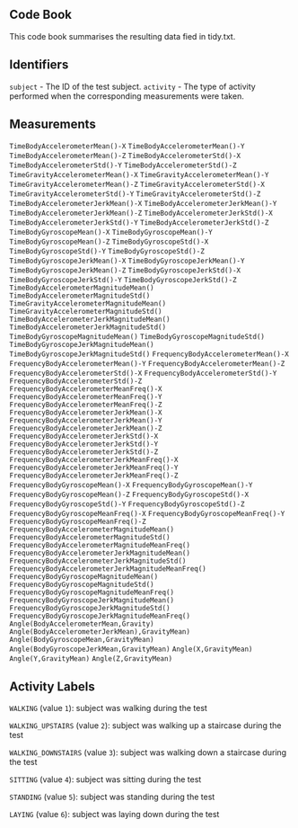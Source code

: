 ## Code Book

This code book summarises the resulting data fied in tidy.txt.

## Identifiers

`subject` - The ID of the test subject.
`activity` - The type of activity performed when the corresponding measurements were taken.

## Measurements
`TimeBodyAccelerometerMean()-X`
`TimeBodyAccelerometerMean()-Y`
`TimeBodyAccelerometerMean()-Z`
`TimeBodyAccelerometerStd()-X`
`TimeBodyAccelerometerStd()-Y`
`TimeBodyAccelerometerStd()-Z`
`TimeGravityAccelerometerMean()-X`
`TimeGravityAccelerometerMean()-Y`
`TimeGravityAccelerometerMean()-Z`
`TimeGravityAccelerometerStd()-X`
`TimeGravityAccelerometerStd()-Y`
`TimeGravityAccelerometerStd()-Z`
`TimeBodyAccelerometerJerkMean()-X`
`TimeBodyAccelerometerJerkMean()-Y`
`TimeBodyAccelerometerJerkMean()-Z`
`TimeBodyAccelerometerJerkStd()-X`
`TimeBodyAccelerometerJerkStd()-Y`
`TimeBodyAccelerometerJerkStd()-Z`
`TimeBodyGyroscopeMean()-X`
`TimeBodyGyroscopeMean()-Y`
`TimeBodyGyroscopeMean()-Z`
`TimeBodyGyroscopeStd()-X`
`TimeBodyGyroscopeStd()-Y`
`TimeBodyGyroscopeStd()-Z`
`TimeBodyGyroscopeJerkMean()-X`
`TimeBodyGyroscopeJerkMean()-Y`
`TimeBodyGyroscopeJerkMean()-Z`
`TimeBodyGyroscopeJerkStd()-X`
`TimeBodyGyroscopeJerkStd()-Y`
`TimeBodyGyroscopeJerkStd()-Z`
`TimeBodyAccelerometerMagnitudeMean()`
`TimeBodyAccelerometerMagnitudeStd()`
`TimeGravityAccelerometerMagnitudeMean()`
`TimeGravityAccelerometerMagnitudeStd()`
`TimeBodyAccelerometerJerkMagnitudeMean()`
`TimeBodyAccelerometerJerkMagnitudeStd()`
`TimeBodyGyroscopeMagnitudeMean()`
`TimeBodyGyroscopeMagnitudeStd()`
`TimeBodyGyroscopeJerkMagnitudeMean()`
`TimeBodyGyroscopeJerkMagnitudeStd()`
`FrequencyBodyAccelerometerMean()-X`
`FrequencyBodyAccelerometerMean()-Y`
`FrequencyBodyAccelerometerMean()-Z`
`FrequencyBodyAccelerometerStd()-X`
`FrequencyBodyAccelerometerStd()-Y`
`FrequencyBodyAccelerometerStd()-Z`
`FrequencyBodyAccelerometerMeanFreq()-X`
`FrequencyBodyAccelerometerMeanFreq()-Y`
`FrequencyBodyAccelerometerMeanFreq()-Z`
`FrequencyBodyAccelerometerJerkMean()-X`
`FrequencyBodyAccelerometerJerkMean()-Y`
`FrequencyBodyAccelerometerJerkMean()-Z`
`FrequencyBodyAccelerometerJerkStd()-X`
`FrequencyBodyAccelerometerJerkStd()-Y`
`FrequencyBodyAccelerometerJerkStd()-Z`
`FrequencyBodyAccelerometerJerkMeanFreq()-X`
`FrequencyBodyAccelerometerJerkMeanFreq()-Y`
`FrequencyBodyAccelerometerJerkMeanFreq()-Z`
`FrequencyBodyGyroscopeMean()-X`
`FrequencyBodyGyroscopeMean()-Y`
`FrequencyBodyGyroscopeMean()-Z`
`FrequencyBodyGyroscopeStd()-X`
`FrequencyBodyGyroscopeStd()-Y`
`FrequencyBodyGyroscopeStd()-Z`
`FrequencyBodyGyroscopeMeanFreq()-X`
`FrequencyBodyGyroscopeMeanFreq()-Y`
`FrequencyBodyGyroscopeMeanFreq()-Z`
`FrequencyBodyAccelerometerMagnitudeMean()`
`FrequencyBodyAccelerometerMagnitudeStd()`
`FrequencyBodyAccelerometerMagnitudeMeanFreq()`
`FrequencyBodyAccelerometerJerkMagnitudeMean()`
`FrequencyBodyAccelerometerJerkMagnitudeStd()`
`FrequencyBodyAccelerometerJerkMagnitudeMeanFreq()`
`FrequencyBodyGyroscopeMagnitudeMean()`
`FrequencyBodyGyroscopeMagnitudeStd()`
`FrequencyBodyGyroscopeMagnitudeMeanFreq()`
`FrequencyBodyGyroscopeJerkMagnitudeMean()`
`FrequencyBodyGyroscopeJerkMagnitudeStd()`
`FrequencyBodyGyroscopeJerkMagnitudeMeanFreq()`
`Angle(BodyAccelerometerMean,Gravity)`
`Angle(BodyAccelerometerJerkMean),GravityMean)`
`Angle(BodyGyroscopeMean,GravityMean)`
`Angle(BodyGyroscopeJerkMean,GravityMean)`
`Angle(X,GravityMean)`
`Angle(Y,GravityMean)`
`Angle(Z,GravityMean)`

## Activity Labels
`WALKING` (value `1`): subject was walking during the test
 
`WALKING_UPSTAIRS` (value `2`): subject was walking up a staircase during the test

`WALKING_DOWNSTAIRS` (value `3`): subject was walking down a staircase during the test

`SITTING` (value `4`): subject was sitting during the test

`STANDING` (value `5`): subject was standing during the test

`LAYING` (value `6`): subject was laying down during the test
